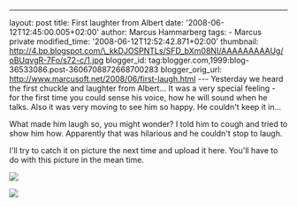 ---
layout: post
title: First laughter from Albert
date: '2008-06-12T12:45:00.005+02:00'
author: Marcus Hammarberg
tags: - Marcus
private
modified_time: '2008-06-12T12:52:42.871+02:00'
thumbnail: http://4.bp.blogspot.com/\_kkDJOSPNTLs/SFD_bXm08NI/AAAAAAAAAUg/oBUqvgR-7Fo/s72-c/1.jpg
blogger_id: tag:blogger.com,1999:blog-36533086.post-3606708872668700283
blogger_orig_url: http://www.marcusoft.net/2008/06/first-laugh.html ---
Yesterday we heard the first chuckle and laughter from Albert... It was
a very special feeling - for the first time you could sense his voice,
how he will sound when he talks. Also it was very moving to see him so
happy. He couldn't keep it in...

What made him laugh so, you might wonder? I told him to cough and tried
to show him how. Apparently that was hilarious and he couldn't stop to
laugh.

I'll try to catch it on picture the next time and upload it here. You'll
have to do with this picture in the mean time.


<img
src="http://4.bp.blogspot.com/_kkDJOSPNTLs/SFD_bXm08NI/AAAAAAAAAUg/oBUqvgR-7Fo/s400/1.jpg"
id="BLOGGER_PHOTO_ID_5210945614526083282"
style="DISPLAY: block; MARGIN: 0px auto 10px; CURSOR: hand; TEXT-ALIGN: center"
data-border="0" />


<img
src="http://4.bp.blogspot.com/_kkDJOSPNTLs/SFD_q1-u6tI/AAAAAAAAAUo/W8Vsno2Nbmo/s400/DSC_1333.jpg"
id="BLOGGER_PHOTO_ID_5210945880377453266"
style="DISPLAY: block; MARGIN: 0px auto 10px; CURSOR: hand; TEXT-ALIGN: center"
data-border="0" />
